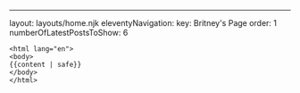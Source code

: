 ---
layout: layouts/home.njk
eleventyNavigation:
  key: Britney's Page
  order: 1
numberOfLatestPostsToShow: 6
```
<html lang="en">
<body>
{{content | safe}}
</body>
</html>

